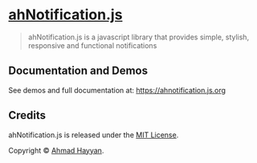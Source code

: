 [ahNotification.js](https://ahmadhayyan.github.io/ahnotification.js/)
==================================================
> ahNotification.js is a javascript library that provides simple, stylish, responsive and functional notifications


Documentation and Demos
----------
See demos and full documentation at:
https://ahnotification.js.org


Credits
----------
ahNotification.js is released under the [MIT License](https://opensource.org/licenses/MIT).

Copyright © [Ahmad Hayyan](https://ahmadhayyan.github.io).
